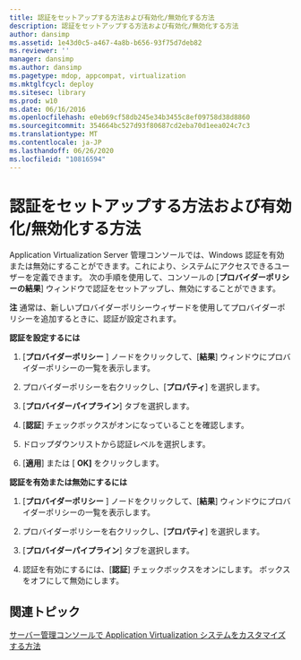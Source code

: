 ```yaml
---
title: 認証をセットアップする方法および有効化/無効化する方法
description: 認証をセットアップする方法および有効化/無効化する方法
author: dansimp
ms.assetid: 1e43d0c5-a467-4a8b-b656-93f75d7deb82
ms.reviewer: ''
manager: dansimp
ms.author: dansimp
ms.pagetype: mdop, appcompat, virtualization
ms.mktglfcycl: deploy
ms.sitesec: library
ms.prod: w10
ms.date: 06/16/2016
ms.openlocfilehash: e0eb69cf58db245e34b3455c8ef09758d38d8860
ms.sourcegitcommit: 354664bc527d93f80687cd2eba70d1eea024c7c3
ms.translationtype: MT
ms.contentlocale: ja-JP
ms.lasthandoff: 06/26/2020
ms.locfileid: "10816594"
---
```

# 認証をセットアップする方法および有効化/無効化する方法


Application Virtualization Server 管理コンソールでは、Windows 認証を有効または無効にすることができます。これにより、システムにアクセスできるユーザーを定義できます。 次の手順を使用して、コンソールの [**プロバイダーポリシーの結果**] ウィンドウで認証をセットアップし、無効にすることができます。

**注** 通常は、新しいプロバイダーポリシーウィザードを使用してプロバイダーポリシーを追加するときに、認証が設定されます。

 

**認証を設定するには**

1.  [**プロバイダーポリシー** ] ノードをクリックして、[**結果**] ウィンドウにプロバイダーポリシーの一覧を表示します。

2.  プロバイダーポリシーを右クリックし、[**プロパティ**] を選択します。

3.  [**プロバイダーパイプライン**] タブを選択します。

4.  [**認証**] チェックボックスがオンになっていることを確認します。

5.  ドロップダウンリストから認証レベルを選択します。

6.  [**適用**] または [ **OK]** をクリックします。

**認証を有効または無効にするには**

1.  [**プロバイダーポリシー** ] ノードをクリックして、[**結果**] ウィンドウにプロバイダーポリシーの一覧を表示します。

2.  プロバイダーポリシーを右クリックし、[**プロパティ**] を選択します。

3.  [**プロバイダーパイプライン**] タブを選択します。

4.  認証を有効にするには、[**認証**] チェックボックスをオンにします。 ボックスをオフにして無効にします。

## 関連トピック


[サーバー管理コンソールで Application Virtualization システムをカスタマイズする方法](how-to-customize-an-application-virtualization-system-in-the-server-management-console.md)

 

 





